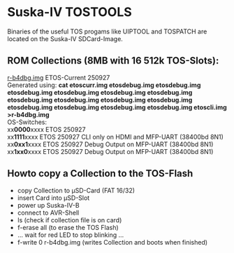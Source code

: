 # Suska-IV TOSTOOLS
Binaries of the useful TOS progams like UIPTOOL and TOSPATCH are located on the Suska-IV SDCard-Image.<p>
## ROM Collections (8MB with 16 512k TOS-Slots):<br>
[r-b4dbg.img](r-b4dbg.img) ETOS-Current 250927<br>
Generated using: __cat etoscurr.img etosdebug.img etosdebug.img etosdebug.img etosdebug.img etosdebug.img etosdebug.img etosdebug.img etosdebug.img etosdebug.img etosdebug.img etosdebug.img etosdebug.img etosdebug.img etosdebug.img  etoscli.img >r-b4dbg.img__<br>
OS-Switches:
<br>xx**0000**xxxx ETOS 250927
<br>xx**1111**xxxx ETOS 250927 CLI only on HDMI and MFP-UART (38400bd 8N1)
<br>xx**0xx1**xxxx ETOS 250927 Debug Output on MFP-UART (38400bd 8N1)
<br>xx**1xx0**xxxx ETOS 250927 Debug Output on MFP-UART (38400bd 8N1)
## Howto copy a Collection to the TOS-Flash
- copy Collection to µSD-Card (FAT 16/32)
- insert Card into µSD-Slot
- power up Suska-IV-B
- connect to AVR-Shell
- ls                                          (check if collection file is on card)
- f-erase all                                 (to erase the TOS Flash)
- ... wait for red LED to stop blinking ...
- f-write 0 r-b4dbg.img                       (writes Collection and boots when finished)

